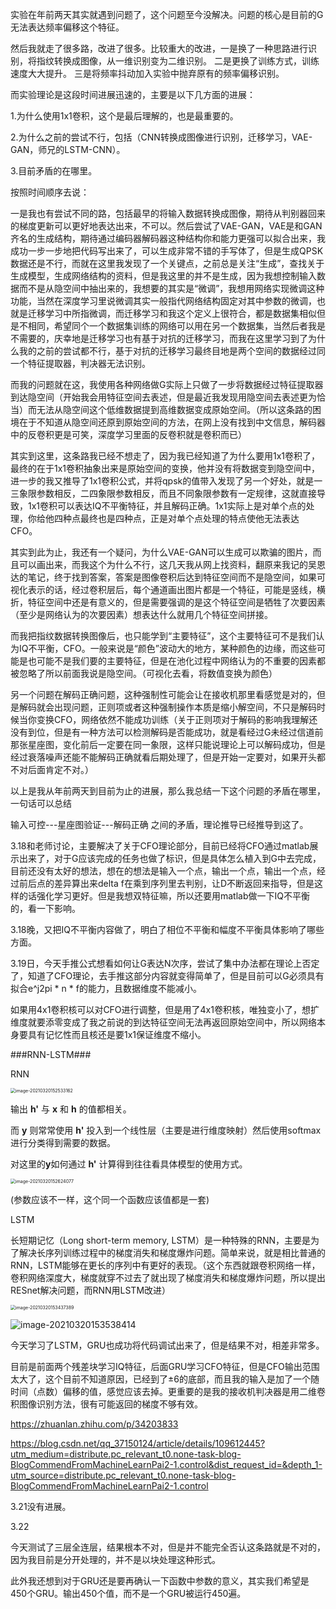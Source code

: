 实验在年前两天其实就遇到问题了，这个问题至今没解决。问题的核心是目前的G无法表达频率偏移这个特征。

然后我就走了很多路，改进了很多。比较重大的改进，一是换了一种思路进行识别，将指纹转换成图像，从一维识别变为二维识别。     二是更换了训练方式，训练速度大大提升。   三是将频率抖动加入实验中抛弃原有的频率偏移识别。



而实验理论是这段时间进展迅速的，主要是以下几方面的进展：

1.为什么使用1x1卷积，这个是最后理解的，也是最重要的。

2.为什么之前的尝试不行，包括（CNN转换成图像进行识别，迁移学习，VAE-GAN，师兄的LSTM-CNN）。

3.目前矛盾的在哪里。



按照时间顺序去说：

一是我也有尝试不同的路，包括最早的将输入数据转换成图像，期待从判别器回来的梯度更新可以更好地表达出来，不可以。然后尝试了VAE-GAN，VAE是和GAN齐名的生成结构，期待通过编码器解码器这种结构你和能力更强可以拟合出来，我成功一步一步地把代码写出来了，可以生成非常不错的手写体了，但是生成QPSK数据还是不行，而就在这里我发现了一个关键点，之前总是关注“生成”，查找关于生成模型，生成网络结构的资料，但是我这里的并不是生成，因为我想控制输入数据而不是从隐空间中抽出来的，我想要的其实是“微调”，我想用网络实现微调这种功能，当然在深度学习里说微调其实一般指代网络结构固定对其中参数的微调，也就是迁移学习中所指微调，而迁移学习和我这个定义上很符合，都是数据集相似但是不相同，希望同个一个数据集训练的网络可以用在另一个数据集，当然后者我是不需要的，庆幸地是迁移学习也有基于对抗的迁移学习，而我在这里学习到了为什么我的之前的尝试都不行，基于对抗的迁移学习最终目地是两个空间的数据经过同一个特征提取器，判决器无法识别。

而我的问题就在这，我使用各种网络做G实际上只做了一步将数据经过特征提取器到达隐空间（开始我会用特征空间去表述，但是最近我发现用隐空间去表述更为恰当）而无法从隐空间这个低维数据提到高维数据变成原始空间。（所以这条路的困境在于不知道从隐空间还原到原始空间的方法，在网上没有找到中文信息，解码器中的反卷积更是可笑，深度学习里面的反卷积就是卷积而已）

其实到这里，这条路我已经不想走了，因为我已经知道了为什么要用1x1卷积了，最终的在于1x1卷积抽象出来是原始空间的变换，他并没有将数据变到隐空间中，进一步的我又推导了1x1卷积公式，并将qpsk的值带入发现了另一个好处，就是一三象限参数相反，二四象限参数相反，而且不同象限参数有一定规律，这就直接导致，1x1卷积可以表达IQ不平衡特征，并且解码正确。1x1实际上是对单个点的处理，你给他四种点最终也是四种点，正是对单个点处理的特点使他无法表达CFO。

其实到此为止，我还有一个疑问，为什么VAE-GAN可以生成可以欺骗的图片，而且可以画出来，而我这个为什么不行，这几天我从网上找资料，翻原来我记的吴恩达的笔记，终于找到答案，答案是图像卷积后达到特征空间而不是隐空间，如果可视化表示的话，经过卷积层后，每个通道画出图片都是一个特征，可能是竖线，横折，特征空间中还是有意义的，但是需要强调的是这个特征空间是牺牲了次要因素（至少是网络认为的次要因素）想表达什么就用几个特征空间拼接。

而我把指纹数据转换图像后，也只能学到“主要特征”，这个主要特征可不是我们认为IQ不平衡，CFO。一般来说是“颜色”波动大的地方，某种颜色的边缘，而这些可能是也可能不是我们要的主要特征，但是在池化过程中网络认为的不重要的因素都被忽略了所以前面我说是隐空间。（可视化去看，将数值变换为颜色）

另一个问题在解码正确问题，这种强制性可能会让在接收机那里看感觉是对的，但是解码就会出现问题，正则项或者这种强制操作本质是缩小解空间，不只是解码时候当你变换CFO，网络依然不能成功训练（关于正则项对于解码的影响我理解还没有到位，但是有一种方法可以检测解码是否能成功，就是看经过G未经过信道前那张星座图，变化前后一定要在同一象限，这样只能说理论上可以解码成功，但是经过衰落噪声还能不能解码正确就看后期处理了，但是开始一定要对，如果开头都不对后面肯定不对。）



以上是我从年前两天到目前为止的进展，那么我总结一下这个问题的矛盾在哪里，一句话可以总结

输入可控---星座图验证---解码正确  之间的矛盾，理论推导已经推导到这了。



3.18和老师讨论，主要解决了关于CFO理论部分，目前已经将CFO通过matlab展示出来了，对于G应该完成的任务也做了标识，但是具体怎么植入到G中去完成，目前还没有太好的想法，想在的想法是输入一个点，输出一个点，输出一个点，经过前后点的差异算出来delta f在乘到序列里去判别，让D不断返回来指导，但是这样的话强化学习更好。但是我想双特征嘛，所以还要用matlab做一下IQ不平衡的，看一下影响。

3.18晚，又把IQ不平衡内容做了，明白了相位不平衡和幅度不平衡具体影响了哪些方面。

3.19日，今天手推公式想看如何让G表达N次序，尝试了集中办法都在理论上否定了，知道了CFO理论，去手推这部分内容就变得简单了，但是目前可以G必须具有拟合e^j2pi * n * f的能力，且数据维度不能减小。

如果用4x1卷积核可以对CFO进行调整，但是用了4x1卷积核，唯独变小了，想扩维度就要添零变成了我之前说的到达特征空间无法再返回原始空间中，所以网络本身要具有记忆性而且核还是要1x1保证维度不缩小。



###RNN-LSTM###

RNN

<img src="D:\research_workshop_new\GAN-RFF\实验理论进展\实验理论进展3.20.assets\image-20210320152533162.png" alt="image-20210320152533162" style="zoom: 50%;" />

输出 **h'** 与 **x** 和 **h** 的值都相关。

而 **y** 则常常使用 **h'** 投入到一个线性层（主要是进行维度映射）然后使用softmax进行分类得到需要的数据。

对这里的**y**如何通过 **h'** 计算得到往往看具体模型的使用方式。

<img src="D:\research_workshop_new\GAN-RFF\实验理论进展\实验理论进展3.20.assets\image-20210320152624077.png" alt="image-20210320152624077" style="zoom:50%;" />

(参数应该不一样，这个同一个函数应该值都是一套)



LSTM

长短期记忆（Long short-term memory, LSTM）是一种特殊的RNN，主要是为了解决长序列训练过程中的梯度消失和梯度爆炸问题。简单来说，就是相比普通的RNN，LSTM能够在更长的序列中有更好的表现。（这个东西就跟卷积网络一样，卷积网络深度大，梯度就穿不过去了就出现了梯度消失和梯度爆炸问题，所以提出RESnet解决问题，而RNN用LSTM改进）



<img src="D:\research_workshop_new\GAN-RFF\实验理论进展\实验理论进展3.20.assets\image-20210320153437389.png" alt="image-20210320153437389" style="zoom: 50%;" />

![image-20210320153538414](D:\research_workshop_new\GAN-RFF\实验理论进展\实验理论进展3.20.assets\image-20210320153538414.png)



今天学习了LSTM，GRU也成功将代码调试出来了，但是结果不对，相差非常多。

目前是前面两个残差块学习IQ特征，后面GRU学习CFO特征，但是CFO输出范围太大了，这个目前不知道原因，已经到了±6的底部，而且我的输入是加了一个随时间（点数）偏移的值，感觉应该去掉。更重要的是我的接收机判决器是用二维卷积图像识别方法，很有可能返回的梯度不够有效。

https://zhuanlan.zhihu.com/p/34203833

https://blog.csdn.net/qq_37150124/article/details/109612445?utm_medium=distribute.pc_relevant_t0.none-task-blog-BlogCommendFromMachineLearnPai2-1.control&dist_request_id=&depth_1-utm_source=distribute.pc_relevant_t0.none-task-blog-BlogCommendFromMachineLearnPai2-1.control



3.21没有进展。

3.22

今天测试了三层全连层，结果根本不对，但是并不能完全否认这条路就是不对的，因为我目前是分开处理的，并不是以块处理这种形式。

此外我还想到对于GRU还是要再确认一下函数中参数的意义，其实我们希望是450个GRU。输出450个值，而不是一个GRU被运行450遍。